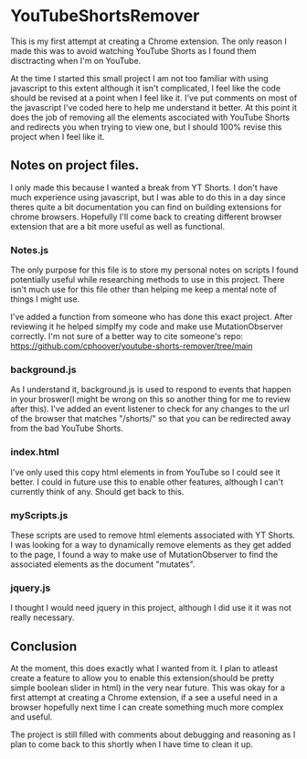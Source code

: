 # YouTubeShortsRemover
This is my first attempt at creating a Chrome extension.
The only reason I made this was to avoid watching YouTube Shorts as I found them disctracting when I'm on YouTube.

At the time I started this small project I am not too familiar with using javascript to this extent although it isn't complicated, I feel like the code should be revised at a point when I feel like it.
I've put comments on most of the javascript I've coded here to help me understand it better. At this point it does the job of removing all the elements ascociated with YouTube Shorts and redirects you when trying to view one, but I should 100% revise this project when I feel like it.

## Notes on project files.
I only made this because I wanted a break from YT Shorts. I don't have much experience using javascript, but I was able to do this in a day since theres quite a bit documentation you can find on building extensions for chrome browsers.
Hopefully I'll come back to creating different browser extension that are a bit more useful as well as functional.

### Notes.js
The only purpose for this file is to store my personal notes on scripts I found potentially useful while researching methods to use in this project.
There isn't much use for this file other than helping me keep a mental note of things I might use.

I've added a function from someone who has done this exact project. After reviewing it he helped simplfy my code and make use MutationObserver correctly.
I'm not sure of a better way to cite someone's repo: https://github.com/cphoover/youtube-shorts-remover/tree/main

### background.js
As I understand it, background.js is used to respond to events that happen in your broswer(I might be wrong on this so another thing for me to review after this).
I've added an event listener to check for any changes to the url of the browser that matches "/shorts/" so that you can be redirected away from the bad YouTube Shorts.

### index.html
I've only used this copy html elements in from YouTube so I could see it better.
I could in future use this to enable other features, although I can't currently think of any. Should get back to this.

### myScripts.js
These scripts are used to remove html elements associated with YT Shorts.
I was looking for a way to dynamically remove elements as they get added to the page, I found a way to make use of MutationObserver to find the associated elements as the document "mutates".

### jquery.js
I thought I would need jquery in this project, although I did use it it was not really necessary.

## Conclusion
At the moment, this does exactly what I wanted from it. I plan to atleast create a feature to allow you to enable this extension(should be pretty simple boolean slider in html) in the very near future.
This was okay for a first attempt at creating a Chrome extension, if a see a useful need in a browser hopefully next time I can create something much more complex and useful.

The project is still filled with comments about debugging and reasoning as I plan to come back to this shortly when I have time to clean it up.
